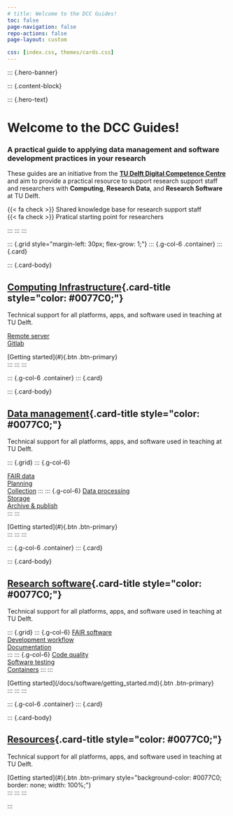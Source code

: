 ```yaml
---
# title: Welcome to the DCC Guides!
toc: false
page-navigation: false
repo-actions: false
page-layout: custom

css: [index.css, themes/cards.css]
---
```


::: {.hero-banner}

::: {.content-block}

::: {.hero-text}

# Welcome to the DCC Guides!

### A practical guide to applying data management and software development practices in your research

These guides are an initiative from the [**TU Delft Digital Competence Centre**](/docs/community/dcc.md) and aim to provide a practical resource to support research support staff and researchers with **Computing**, **Research Data**, and **Research Software** at TU Delft. 

{{< fa check >}} Shared knowledge base for research support staff  
{{< fa check >}} Pratical starting point for researchers

:::
:::
:::

::: {.grid style="margin-left: 30px; flex-grow: 1;"}
::: {.g-col-6 .container}
::: {.card}

<!-- ![](/docs/img/compute_header.jpg){.card-img-top}   -->

::: {.card-body}
## [Computing Infrastructure](./docs/infrastructure/getting_started.md){.card-title style="color: #0077C0;"}

Technical support for all platforms, apps, and software used in teaching at TU Delft.

[Remote server](#)  
[Gitlab](#)  

<div style="margin-top: auto;">
[Getting started](#){.btn .btn-primary}
</div>
:::
:::
:::

::: {.g-col-6 .container}
::: {.card}

<!-- ![](/docs/img/compute_header.jpg){.card-img-top}   -->

::: {.card-body}
## [Data management](/docs/data/getting_started.md){.card-title style="color: #0077C0;"}

Technical support for all platforms, apps, and software used in teaching at TU Delft.

::: {.grid}
::: {.g-col-6}

[FAIR data](/docs/data/fair_data/fair.md)  
[Planning](/docs/data/planning/planning.md)  
[Collection](/docs/data/data_collection/collection.md) 
:::
::: {.g-col-6}
[Data processing](/docs/data/data_processing.md)  
[Storage](/docs/data/data_storage/storage.md)  
[Archive & publish](/docs/data/data_publishing/archival_publishing_index.md)  
:::
:::

<div style="margin-top: auto;">
[Getting started](#){.btn .btn-primary}
</div>
:::
:::
:::


::: {.g-col-6 .container}
::: {.card}

<!-- ![](/docs/img/compute_header.jpg){.card-img-top}   -->

::: {.card-body}
## [Research software](/docs/software/getting_started.md){.card-title style="color: #0077C0;"}

Technical support for all platforms, apps, and software used in teaching at TU Delft.

::: {.grid}
::: {.g-col-6}
[FAIR software](/docs/software/fair_software/fair.md)  
[Development workflow](/docs/software/development_workflow/index.md)  
[Documentation](/docs/software/documentation/index.md)  
:::
::: {.g-col-6}
[Code quality](/docs/software/code_quality/index.md)  
[Software testing](#)  
[Containers](#)
:::
:::

<div style="margin-top: auto;">
[Getting started](/docs/software/getting_started.md){.btn .btn-primary}
</div>
:::
:::
:::


::: {.g-col-6 .container}
::: {.card}

<!-- ![](/docs/img/compute_header.jpg){.card-img-top}   -->

::: {.card-body}
## [Resources](#){.card-title style="color: #0077C0;"}

Technical support for all platforms, apps, and software used in teaching at TU Delft.


<div style="margin-top: auto;">
[Getting started](#){.btn .btn-primary style="background-color: #0077C0; border: none; width: 100%;"}
</div>
:::
:::
:::

:::
